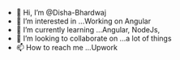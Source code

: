 - 👋 Hi, I’m @Disha-Bhardwaj
- 👀 I’m interested in ...Working on Angular
- 🌱 I’m currently learning ...Angular, NodeJs, 
- 💞️ I’m looking to collaborate on ...a lot of things
- 📫 How to reach me ...Upwork

<!---
Disha-Bhardwaj/Disha-Bhardwaj is a ✨ special ✨ repository because its `README.md` (this file) appears on your GitHub profile.
You can click the Preview link to take a look at your changes.
--->

